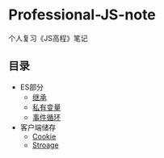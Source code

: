 # Professional-JS-note
个人复习《JS高程》笔记
## 目录
+ ES部分
  + [继承](note/inherit.md)
  + [私有变量](note/private-variable.md)
  + [事件循环](note/EventLoop.md)
+ 客户端储存
  + [Cookie](note/storage/cookie.md)
  + [Stroage](note/storage/Storage.md)
